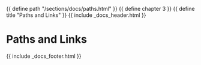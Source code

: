 {{ define path "/sections/docs/paths.html" }}
{{ define chapter 3 }}
{{ define title "Paths and Links" }}
{{ include _docs_header.html }}

# Paths and Links



{{ include _docs_footer.html }}
